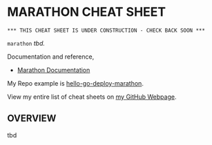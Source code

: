 # MARATHON CHEAT SHEET

```
*** THIS CHEAT SHEET IS UNDER CONSTRUCTION - CHECK BACK SOON ***
```

`marathon` _tbd._

Documentation and reference,

* [Marathon Documentation](https://mesosphere.github.io/marathon/)

My Repo example is [hello-go-deploy-marathon](https://github.com/JeffDeCola/hello-go-deploy-marathon).  

View my entire list of cheat sheets on
[my GitHub Webpage](https://jeffdecola.github.io/my-cheat-sheets/).

## OVERVIEW

tbd